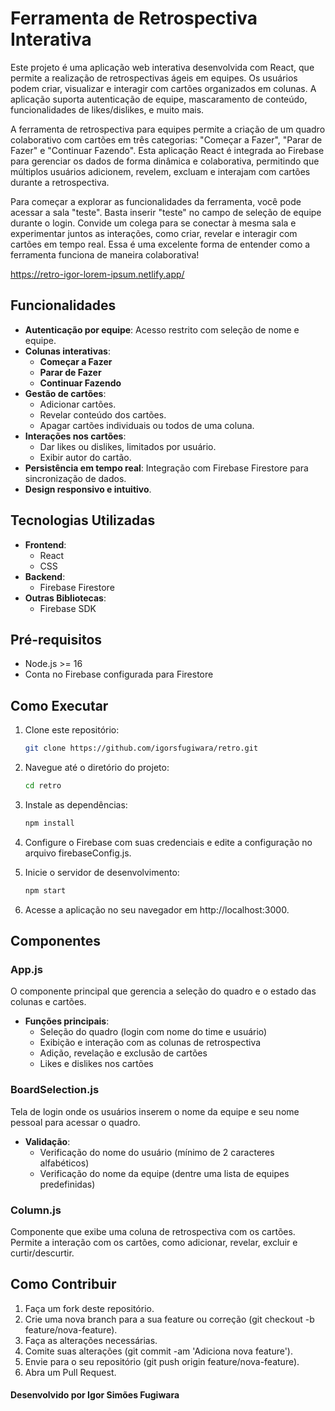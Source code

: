 # Ferramenta de Retrospectiva Interativa


Este projeto é uma aplicação web interativa desenvolvida com React, que permite a realização de retrospectivas ágeis em equipes. Os usuários podem criar, visualizar e interagir com cartões organizados em colunas. A aplicação suporta autenticação de equipe, mascaramento de conteúdo, funcionalidades de likes/dislikes, e muito mais.

A ferramenta de retrospectiva para equipes permite a criação de um quadro colaborativo com cartões em três categorias: "Começar a Fazer", "Parar de Fazer" e "Continuar Fazendo". Esta aplicação React é integrada ao Firebase para gerenciar os dados de forma dinâmica e colaborativa, permitindo que múltiplos usuários adicionem, revelem, excluam e interajam com cartões durante a retrospectiva.

Para começar a explorar as funcionalidades da ferramenta, você pode acessar a sala "teste". Basta inserir "teste" no campo de seleção de equipe durante o login. Convide um colega para se conectar à mesma sala e experimentar juntos as interações, como criar, revelar e interagir com cartões em tempo real. Essa é uma excelente forma de entender como a ferramenta funciona de maneira colaborativa!

https://retro-igor-lorem-ipsum.netlify.app/


## Funcionalidades

- **Autenticação por equipe**: Acesso restrito com seleção de nome e equipe.
- **Colunas interativas**:
  - **Começar a Fazer**
  - **Parar de Fazer**
  - **Continuar Fazendo**
- **Gestão de cartões**:
  - Adicionar cartões.
  - Revelar conteúdo dos cartões.
  - Apagar cartões individuais ou todos de uma coluna.
- **Interações nos cartões**:
  - Dar likes ou dislikes, limitados por usuário.
  - Exibir autor do cartão.
- **Persistência em tempo real**: Integração com Firebase Firestore para sincronização de dados.
- **Design responsivo e intuitivo**.

## Tecnologias Utilizadas

- **Frontend**:
  - React
  - CSS
- **Backend**:
  - Firebase Firestore
- **Outras Bibliotecas**:
  - Firebase SDK

## Pré-requisitos

- Node.js >= 16
- Conta no Firebase configurada para Firestore

## Como Executar

1. Clone este repositório:
    ```bash
    git clone https://github.com/igorsfugiwara/retro.git
    ```

2. Navegue até o diretório do projeto:
    ```bash
    cd retro
    ```
3. Instale as dependências:
    ```bash
    npm install
    ```
4. Configure o Firebase com suas credenciais e edite a configuração no arquivo firebaseConfig.js.

5. Inicie o servidor de desenvolvimento:
    ```bash
    npm start
    ```
6. Acesse a aplicação no seu navegador em http://localhost:3000.

## Componentes
### App.js
O componente principal que gerencia a seleção do quadro e o estado das colunas e cartões.

- **Funções principais**:
    - Seleção do quadro (login com nome do time e usuário)
    - Exibição e interação com as colunas de retrospectiva
    - Adição, revelação e exclusão de cartões
    - Likes e dislikes nos cartões

### BoardSelection.js
Tela de login onde os usuários inserem o nome da equipe e seu nome pessoal para acessar o quadro.

- **Validação**:
    - Verificação do nome do usuário (mínimo de 2 caracteres alfabéticos)
    - Verificação do nome da equipe (dentre uma lista de equipes predefinidas)

### Column.js
Componente que exibe uma coluna de retrospectiva com os cartões. Permite a interação com os cartões, como adicionar, revelar, excluir e curtir/descurtir.

## Como Contribuir
1. Faça um fork deste repositório.
2. Crie uma nova branch para a sua feature ou correção (git checkout -b feature/nova-feature).
3. Faça as alterações necessárias.
4. Comite suas alterações (git commit -am 'Adiciona nova feature').
5. Envie para o seu repositório (git push origin feature/nova-feature).
6. Abra um Pull Request.


#### Desenvolvido por Igor Simões Fugiwara

